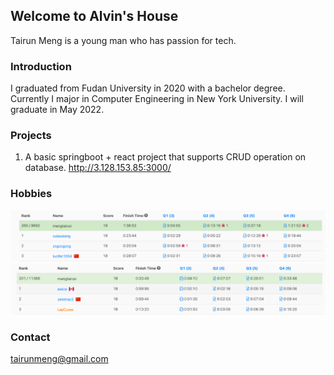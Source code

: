 ## Welcome to Alvin's House

Tairun Meng is a young man who has passion for tech.

### Introduction

I graduated from Fudan University in 2020 with a bachelor degree. Currently I major in Computer Engineering in New York University. I will graduate in May 2022.



### Projects

1. A basic springboot + react project that supports CRUD operation on database.
<url> http://3.128.153.85:3000/ </url>

### Hobbies

![PNG](https://github.com/381352903/381352903.github.io/blob/main/images/contest1.png)
![PNG](https://github.com/381352903/381352903.github.io/blob/main/images/contest3.png)



### Contact

tairunmeng@gmail.com
